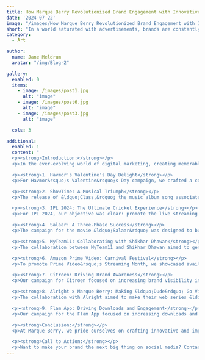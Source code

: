 ```yaml
---
title: How Marque Berry Revolutionized Brand Engagement with Innovative Campaigns
date: '2024-07-22'
image: "/images/How Marque Berry Revolutionized Brand Engagement with Innovative Campaigns_1721650712400.png"
short: "In a world saturated with advertisements, brands are constantly searching for new ways to break through the noise and connect with their audience...."
category:
  - Art

author:
  name: Jane Meldrum
  avatar: "/img/Blog-2"

gallery:
  enabled: 0
  items:
    - image: /images/post1.jpg
      alt: "image"
    - image: /images/post6.jpg
      alt: "image"
    - image: /images/post3.jpg
      alt: "image"

  cols: 3

additional:
  enabled: 1
  content: "
  <p><strong>Introduction:</strong></p>
  <p>In the ever-evolving world of digital marketing, creating memorable and engaging campaigns is essential for brands to stand out. At Marque Berry, we specialize in transforming brand narratives into viral sensations through our unique meme marketing strategies. Our innovative approach has proven effective across various industries, from food and entertainment to technology and beyond. This blog explores some of our standout campaigns and the strategies behind their success.</p>

  <p><strong>1. Havmor's Valentine's Day Delight</strong></p>
  <p>For Havmor&rsquo;s Valentine&rsquo;s Day campaign, we crafted a compelling narrative around their special Red Velvet Heartbeat Ice Cream Cake. The objective was to celebrate love and togetherness, enhancing brand engagement with a romantic twist. By leveraging the power of memes, we highlighted the cake&rsquo;s unique appeal and created a buzz on social media. Our campaign reached 25 million people, garnered 3 million likes, and achieved an engagement rate of 5.2%. This successful approach not only boosted Havmor&rsquo;s visibility but also solidified its position as a go-to choice for celebrating special moments.</p>

  <p><strong>2. ShowTime: A Musical Triumph</strong></p>
  <p>The release of &ldquo;Class,&rdquo; the music album song associated with the web show &ldquo;Showtime&rdquo; on Hotstar, was a significant event. Our campaign aimed to capitalize on the release by engaging meme and music pages on Instagram and Facebook. We created captivating creatives derived from the album video and showcased the show&rsquo;s affiliation. The result? An impressive reach of 12.3 million, 1.1 million engagements, and 50,000 shares. The campaign&rsquo;s success was driven by our strategic seeding plan involving 126 pages and leveraging the song's popularity to create a viral sensation.</p>

  <p><strong>3. IPL 2024: The Ultimate Cricket Experience</strong></p>
  <p>For IPL 2024, our objective was clear: promote the live streaming of matches on Star Sports through meme marketing. By conceptualizing and creating memes based on Star Sports&rsquo; IPL 2024 ad film, we integrated current social media trends to enhance virality. Our campaign achieved a remarkable reach of 19.2 million, with 2 million+ likes and 2.2 million overall engagements. The successful seeding plan involving 98 pages with a follower base of 180 million played a crucial role in driving engagement and maximizing visibility.</p>

  <p><strong>4. Salaar: A Three-Phase Success</strong></p>
  <p>The campaign for the movie &ldquo;Salaar&rdquo; was designed to build anticipation for its release on Hotstar. We implemented a three-phase strategy targeting action movie enthusiasts, Prabhas fans, and Hindi-speaking audiences. Phase 1 used teaser clips to create excitement, Phase 2 announced the Hindi version&rsquo;s release with the hashtag #SalaarOnHotstar, and Phase 3 focused on post-release promotion. The campaign achieved a staggering reach of 91 million, 6.2 million likes, and 7 million+ overall engagements. Our seeding plan involved 544 pages with a total follower base of 523.6 million, driving significant buzz and engagement.</p>

  <p><strong>5. MyTeam11: Collaborating with Shikhar Dhawan</strong></p>
  <p>The collaboration between MyTeam11 and Shikhar Dhawan aimed to generate curiosity and drive app usage. We distributed a promotional video across social media platforms with the help of influencers, meme pages, and creators. The campaign resulted in 48 million views and 5.2 million likes on Instagram, and 685,274 reach with 5,643 likes on Twitter. Our strategic use of 108 Instagram meme pages, 55 cricket pages, and 105 Twitter pages was instrumental in achieving these results.</p>

  <p><strong>6. Amazon Prime Video: Carnival Festival</strong></p>
  <p>To promote Prime Video&rsquo;s Streaming Month, we showcased available titles and highlighted the benefits of a Prime Video subscription. Through 93 posts across 72 OTT-focused pages, we achieved a reach of 3.8 million and over 420,000 likes. Our campaign successfully increased awareness of the shows and encouraged users to explore the content available during the Carnival Festival.</p>

  <p><strong>7. Citroen: Driving Brand Awareness</strong></p>
  <p>Our campaign for Citroen focused on increasing brand visibility in India by partnering with 1,216 influencers to promote the Citroen C3. We aimed to showcase the car&rsquo;s features and build brand loyalty through engaging content. The campaign resulted in over 2,000 tweets and a significant increase in brand recognition, helping Citroen establish itself as a notable player in the Indian automotive industry.</p>

  <p><strong>8. Alright x Marque Berry: Making &ldquo;Dude&rdquo; Go Viral</strong></p>
  <p>The collaboration with Alright aimed to make their web series &ldquo;Dude&rdquo; viral. By leveraging 150 meme creators and 92 meme pages, we created a buzz that led to over 120 million reach and a 14% engagement rate. The first episode of the web series garnered 21.4 million views, showcasing the effectiveness of our meme-driven strategy in generating interest and driving subscriptions.</p>

  <p><strong>9. Flam App: Driving Downloads and Engagement</strong></p>
  <p>Our campaign for the Flam App focused on increasing downloads and generating curiosity. Through partnerships with meme pages, content creators, Facebook pages, YouTube channels, and Telegram groups, we achieved over 1.1 million views and 18,580+ sign-ups. The multi-platform approach effectively created buzz and encouraged users to download and engage with the app.</p>

  <p><strong>Conclusion:</strong></p>
  <p>At Marque Berry, we pride ourselves on crafting innovative and impactful campaigns that resonate with audiences and drive results. By leveraging the power of meme marketing and strategic partnerships, we continue to push the boundaries of digital engagement and help brands achieve their goals. Stay tuned for more exciting case studies and insights into our creative campaigns!</p>

  <p><strong>Call to Action:</strong></p>
  <p>Want to make your brand the next big thing on social media? Contact Marque Berry today to discover how our meme marketing strategies can elevate your brand and drive engagement.</p>"
---
```

